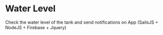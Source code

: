 # Water Level
Check the water level of the tank and send notifications on App (SailsJS + NodeJS + Firebase + Jquery)